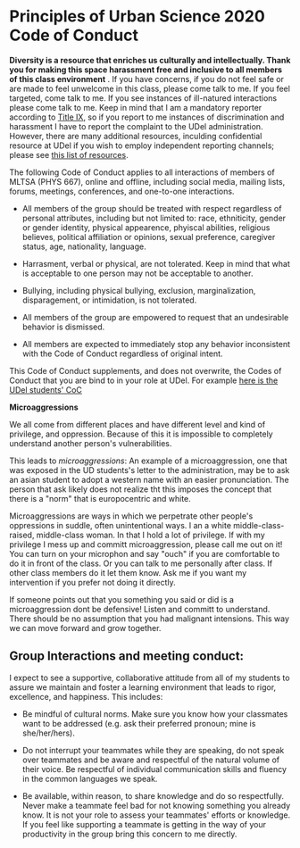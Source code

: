 # Principles of Urban Science 2020 Code of Conduct


**Diversity is a resource that enriches us culturally and intellectually. 
Thank you for making this space harassment free and inclusive to all members of this class environment**
. If you have concerns, if you do not feel safe or are made to feel unwelcome in this class, 
please come talk to me. If you feel targeted, come talk to me. 
If you see instances of ill-natured interactions please come talk to me. 
Keep in mind that I am a mandatory reporter according to 
[Title IX](https://sites.udel.edu/sexualmisconduct/how-to-report/guidelines-for-reporting/), so if you report to me instances of discrimination and harassment I have to report the complaint to the UDel administration. However, there are many additional resources, inculding confidential resource at UDel if you wish to employ independent reporting channels; 
please see [this list of resources](UDelResources.md). 

The following Code of Conduct applies to all interactions of members of MLTSA (PHYS 667), online and offline,
including social media, mailing lists, forums, meetings, conferences, and one-to-one interactions.

- All members of the group should be treated with respect regardless of personal attributes, 
including but not limited to: race, ethniticity, gender or gender identity, physical appearence, 
phyiscal abilities, religious believes, political affiliation or opinions, sexual preference, 
caregiver status, age, nationality, language. 

- Harrasment, verbal or physical, are not tolerated. 
Keep in mind that what is acceptable to one person may not be acceptable to another.  

- Bullying, including physical bullying, exclusion, marginalization, disparagement, or intimidation, 
is not tolerated. 

- All members of the group are empowered to request that an undesirable behavior is dismissed. 
 
- All members are expected to immediately stop any behavior inconsistent with the Code of Conduct 
regardless of original intent.


This Code of Conduct supplements, and does not overwrite, 
the Codes of Conduct that you are bind to in your role at UDel. 
For example [here is the UDel students' CoC](http://www1.udel.edu/stuguide/18-19/code.html)
 
 **Microaggressions**

We all come from different places and have different level and kind of privilege, and oppression. 
Because of this it is impossible to completely understand another person's vulnerabilities. 

This leads to _microaggressions_: 
An example of a microaggression, one that was exposed in the UD students's letter to the administration, may be to ask an asian student to adopt a western name with an easier pronunciation. 
The person that ask likely does not realize tht this imposes the concept that there is a "norm" that is europocentric and white.

Microaggressions are ways in which we perpetrate other people's oppressions in suddle, often unintentional ways. I an a white middle-class-raised, middle-class woman. In that I hold a lot of privilege. 
If with my privilege I mess up and committ microaggression, please call me out on it! You can turn on your microphon and say "ouch" if you are comfortable to do it in front of the class. Or you can talk to me personally after class.
If other class members do it let them know. Ask me if you want my intervention if you prefer not doing it directly. 

If someone points out that you something you said or did is a microaggression dont be defensive! Listen and committ to understand. There should be no assumption that you had malignant intensions. 
This way we can move forward and grow together.

## Group Interactions and meeting conduct:

I expect to see a supportive, collaborative attitude from all of my students to assure we maintain and foster 
a learning environment that leads to rigor, excellence, and happiness. This includes:  

- Be mindful of cultural norms. Make sure you know how your classmates want to be addressed 
(e.g. ask their preferred pronoun; mine is she/her/hers). 

- Do not interrupt your teammates while they are speaking, do not speak over teammates and be aware 
and respectful of the natural volume of their voice. 
Be respectful of individual communication skills and fluency in the common languages we speak. 
 
- Be available, within reason, to share knowledge and do so respectfully. 
Never make a teammate feel bad for not knowing something you already know. 
It is not your role to assess your teammates' efforts or knowledge. 
If you feel like supporting a teammate is getting in the way of your productivity 
in the group bring this concern to me directly.

